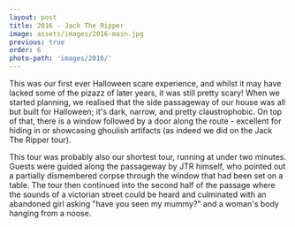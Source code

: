 ```yaml
---
layout: post
title: 2016 - Jack The Ripper
image: assets/images/2016-main.jpg
previous: true
order: 6
photo-path: 'images/2016/'
---
```


This was our first ever Halloween scare experience, and whilst it may have lacked some 
of the pizazz of later years, it was still pretty scary! When we started planning, we
realised that the side passageway of our house was all but built for Halloween; it's 
dark, narrow, and pretty claustrophobic. On top of that, there is a window followed by a 
door along the route - excellent for hiding in or showcasing ghoulish artifacts (as indeed
we did on the Jack The Ripper tour).

This tour was probably also our shortest tour, running at under two minutes. Guests were
guided along the passageway by JTR himself, who pointed out a partially dismembered corpse
through the window that had been set on a table. The tour then continued into the second
half of the passage where the sounds of a victorian street could be heard and culminated with 
an abandoned girl asking "have you seen my mummy?" and a woman's body hanging from a noose.


